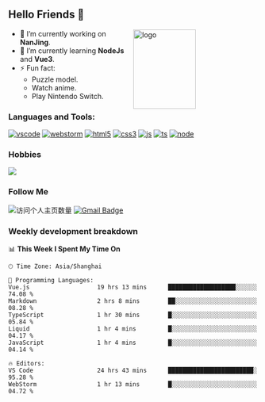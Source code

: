 ## Hello Friends 👋

<img src="https://github-readme-stats.vercel.app/api?username=Eugeniocode&show_icons=true&theme=vue" alt="logo" height="160" align="right" width="50%" />

- 🔭 I’m currently working on **NanJing**.
- 🌱 I’m currently learning **NodeJs** and **Vue3**.
- ⚡ Fun fact: 
  - Puzzle model.
  - Watch anime.
  - Play Nintendo Switch.



### Languages and Tools:

[![vscode](https://img.shields.io/badge/Visual%20Studio%20Code-blue?style=flat-square&logo=visualstudiocode&logoColor=ffffff)]()
[![webstorm](https://img.shields.io/badge/webstorm-528DD7?style=flat-square&logo=webstorm&logoColor=#ffffff)]()
[![html5](https://img.shields.io/badge/-HTML5-F16528?style=flat-square&logo=html5&logoColor=ffffff)]()
[![css3](https://img.shields.io/badge/-CSS3-3699D5?style=flat-square&logo=css3&logoColor=ffffff)]()
[![js](https://img.shields.io/badge/-Javascript-F0DA50?style=flat-square&logo=javascript&logoColor=ffffff)]()
[![ts](https://img.shields.io/badge/-Typescript-083061?style=flat-square&logo=typescript&logoColor=ffffff)]()
[![node](https://img.shields.io/badge/-Node.js-80BD00?style=flat-square&logo=nodedotjs&logoColor=ffffff)]()


### Hobbies

![](https://img.shields.io/badge/-Nintendo%20Switch-e60012?style=flat-square&logo=nintendo%20switch&logoColor=ffffff)

### Follow Me
![访问个人主页数量](https://komarev.com/ghpvc/?username=Eugeniocode&color=blue)
[![Gmail Badge](https://img.shields.io/badge/mail-eugeniocode@yeah.net-blue?style=flat&logo=Gmail&logoColor=white&link=mailto:eugeniocode@yeah.net)](mailto:eugeniocode@yeah.net)


### Weekly development breakdown
<!--START_SECTION:waka-->
📊 **This Week I Spent My Time On** 

```text
🕑︎ Time Zone: Asia/Shanghai

💬 Programming Languages: 
Vue.js                   19 hrs 13 mins      ███████████████████░░░░░░   74.08 % 
Markdown                 2 hrs 8 mins        ██░░░░░░░░░░░░░░░░░░░░░░░   08.28 % 
TypeScript               1 hr 30 mins        █░░░░░░░░░░░░░░░░░░░░░░░░   05.84 % 
Liquid                   1 hr 4 mins         █░░░░░░░░░░░░░░░░░░░░░░░░   04.17 % 
JavaScript               1 hr 4 mins         █░░░░░░░░░░░░░░░░░░░░░░░░   04.14 % 

🔥 Editors: 
VS Code                  24 hrs 43 mins      ████████████████████████░   95.28 % 
WebStorm                 1 hr 13 mins        █░░░░░░░░░░░░░░░░░░░░░░░░   04.72 % 
```


<!--END_SECTION:waka-->


